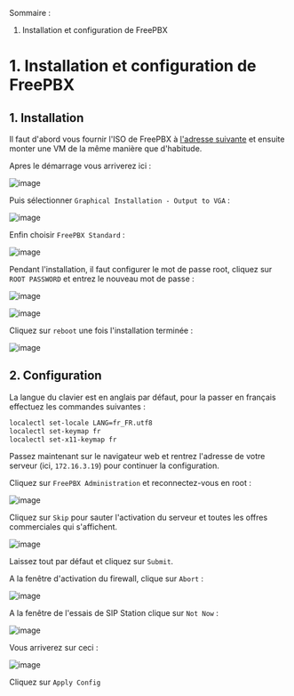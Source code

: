 Sommaire :

1. Installation et configuration de FreePBX

# **1. Installation et configuration de FreePBX**

## **1. Installation**

Il faut d'abord vous fournir l'ISO de FreePBX à [l'adresse suivante](https://www.freepbx.org/downloads/) et ensuite monter une VM de la même manière que d'habitude. 

Apres le démarrage vous arriverez ici :

![image](https://github.com/WildCodeSchool/TSSR-2402-P3-G4-BuildYourInfra-Pharmgreen/assets/161329881/f02b9941-08af-4da1-8dc9-44bcdb3a90bb)

Puis sélectionner `Graphical Installation - Output to VGA` : 

![image](https://github.com/WildCodeSchool/TSSR-2402-P3-G4-BuildYourInfra-Pharmgreen/assets/161329881/ae4a6ba9-9603-4077-a642-c829df6a709a)

Enfin choisir `FreePBX Standard` :

![image](https://github.com/WildCodeSchool/TSSR-2402-P3-G4-BuildYourInfra-Pharmgreen/assets/161329881/8fea1973-37d2-4e44-9f67-86dc444cd531)

Pendant l'installation, il faut configurer le mot de passe root, cliquez sur `ROOT PASSWORD` et entrez le nouveau mot de passe :

![image](https://github.com/WildCodeSchool/TSSR-2402-P3-G4-BuildYourInfra-Pharmgreen/assets/161329881/46cbe08c-229b-40a5-a1d4-2ec84b94b701)

![image](https://github.com/WildCodeSchool/TSSR-2402-P3-G4-BuildYourInfra-Pharmgreen/assets/161329881/1f5b0613-e4d7-4a88-99d6-430f399da509)

Cliquez sur `reboot` une fois l'installation terminée : 

![image](https://github.com/WildCodeSchool/TSSR-2402-P3-G4-BuildYourInfra-Pharmgreen/assets/161329881/6726e1fc-226d-4dc2-a320-7ebc76ebd157)

## **2. Configuration**

La langue du clavier est en anglais par défaut, pour la passer en français effectuez les commandes suivantes :
```bash
localectl set-locale LANG=fr_FR.utf8
localectl set-keymap fr
localectl set-x11-keymap fr
```

Passez maintenant sur le navigateur web et rentrez l'adresse de votre serveur (ici, `172.16.3.19`) pour continuer la configuration.

Cliquez sur `FreePBX Administration` et reconnectez-vous en root :

![image](https://github.com/WildCodeSchool/TSSR-2402-P3-G4-BuildYourInfra-Pharmgreen/assets/161329881/db0e785f-77ea-4b3f-9cf2-fa89dead84a6)

Cliquez sur `Skip` pour sauter l'activation du serveur et toutes les offres commerciales qui s'affichent.

![image](https://github.com/WildCodeSchool/TSSR-2402-P3-G4-BuildYourInfra-Pharmgreen/assets/161329881/f01ab945-c8b4-4bda-ae85-81d7f6b575c3)

Laissez tout par défaut et cliquez sur `Submit`.

A la fenêtre d'activation du firewall, clique sur `Abort` :

![image](https://github.com/WildCodeSchool/TSSR-2402-P3-G4-BuildYourInfra-Pharmgreen/assets/161329881/d730f80e-0a81-4ec6-a509-262fbd9db7cb)

A la fenêtre de l'essais de SIP Station clique sur `Not Now` :

![image](https://github.com/WildCodeSchool/TSSR-2402-P3-G4-BuildYourInfra-Pharmgreen/assets/161329881/9aac0f89-a512-40bb-a026-9bc32fe82363)

Vous arriverez sur ceci : 

![image](https://github.com/WildCodeSchool/TSSR-2402-P3-G4-BuildYourInfra-Pharmgreen/assets/161329881/94e52472-e927-47a3-a482-3775caa40a15)

Cliquez sur `Apply Config`

